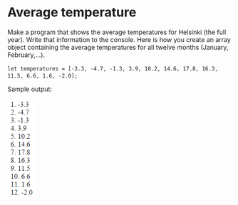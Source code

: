 # Average temperature
Make a program that shows the average temperatures for Helsinki (the full year). Write that information to the console. Here is how you create an array object containing the average temperatures for all twelve months (January, February,...).

```
let temperatures = [-3.3, -4.7, -1.3, 3.9, 10.2, 14.6, 17.8, 16.3, 11.5, 6.6, 1.6, -2.0]; 
```

Sample output:

![temperature_example](./09.05.png)